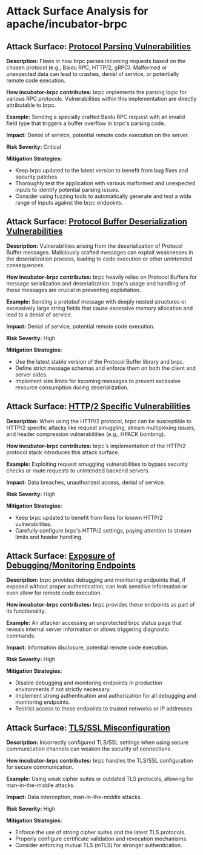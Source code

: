 # Attack Surface Analysis for apache/incubator-brpc

## Attack Surface: [Protocol Parsing Vulnerabilities](./attack_surfaces/protocol_parsing_vulnerabilities.md)

**Description:** Flaws in how brpc parses incoming requests based on the chosen protocol (e.g., Baidu RPC, HTTP/2, gRPC). Malformed or unexpected data can lead to crashes, denial of service, or potentially remote code execution.

**How incubator-brpc contributes:** brpc implements the parsing logic for various RPC protocols. Vulnerabilities within this implementation are directly attributable to brpc.

**Example:** Sending a specially crafted Baidu RPC request with an invalid field type that triggers a buffer overflow in brpc's parsing code.

**Impact:** Denial of service, potential remote code execution on the server.

**Risk Severity:** Critical

**Mitigation Strategies:**
*   Keep brpc updated to the latest version to benefit from bug fixes and security patches.
*   Thoroughly test the application with various malformed and unexpected inputs to identify potential parsing issues.
*   Consider using fuzzing tools to automatically generate and test a wide range of inputs against the brpc endpoints.

## Attack Surface: [Protocol Buffer Deserialization Vulnerabilities](./attack_surfaces/protocol_buffer_deserialization_vulnerabilities.md)

**Description:**  Vulnerabilities arising from the deserialization of Protocol Buffer messages. Maliciously crafted messages can exploit weaknesses in the deserialization process, leading to code execution or other unintended consequences.

**How incubator-brpc contributes:** brpc heavily relies on Protocol Buffers for message serialization and deserialization. brpc's usage and handling of these messages are crucial in preventing exploitation.

**Example:** Sending a protobuf message with deeply nested structures or excessively large string fields that cause excessive memory allocation and lead to a denial of service.

**Impact:** Denial of service, potential remote code execution.

**Risk Severity:** High

**Mitigation Strategies:**
*   Use the latest stable version of the Protocol Buffer library and brpc.
*   Define strict message schemas and enforce them on both the client and server sides.
*   Implement size limits for incoming messages to prevent excessive resource consumption during deserialization.

## Attack Surface: [HTTP/2 Specific Vulnerabilities](./attack_surfaces/http2_specific_vulnerabilities.md)

**Description:** When using the HTTP/2 protocol, brpc can be susceptible to HTTP/2 specific attacks like request smuggling, stream multiplexing issues, and header compression vulnerabilities (e.g., HPACK bombing).

**How incubator-brpc contributes:** brpc's implementation of the HTTP/2 protocol stack introduces this attack surface.

**Example:** Exploiting request smuggling vulnerabilities to bypass security checks or route requests to unintended backend servers.

**Impact:** Data breaches, unauthorized access, denial of service.

**Risk Severity:** High

**Mitigation Strategies:**
*   Keep brpc updated to benefit from fixes for known HTTP/2 vulnerabilities.
*   Carefully configure brpc's HTTP/2 settings, paying attention to stream limits and header handling.

## Attack Surface: [Exposure of Debugging/Monitoring Endpoints](./attack_surfaces/exposure_of_debuggingmonitoring_endpoints.md)

**Description:** brpc provides debugging and monitoring endpoints that, if exposed without proper authentication, can leak sensitive information or even allow for remote code execution.

**How incubator-brpc contributes:** brpc provides these endpoints as part of its functionality.

**Example:** An attacker accessing an unprotected brpc status page that reveals internal server information or allows triggering diagnostic commands.

**Impact:** Information disclosure, potential remote code execution.

**Risk Severity:** High

**Mitigation Strategies:**
*   Disable debugging and monitoring endpoints in production environments if not strictly necessary.
*   Implement strong authentication and authorization for all debugging and monitoring endpoints.
*   Restrict access to these endpoints to trusted networks or IP addresses.

## Attack Surface: [TLS/SSL Misconfiguration](./attack_surfaces/tlsssl_misconfiguration.md)

**Description:** Incorrectly configured TLS/SSL settings when using secure communication channels can weaken the security of connections.

**How incubator-brpc contributes:** brpc handles the TLS/SSL configuration for secure communication.

**Example:** Using weak cipher suites or outdated TLS protocols, allowing for man-in-the-middle attacks.

**Impact:** Data interception, man-in-the-middle attacks.

**Risk Severity:** High

**Mitigation Strategies:**
*   Enforce the use of strong cipher suites and the latest TLS protocols.
*   Properly configure certificate validation and revocation mechanisms.
*   Consider enforcing mutual TLS (mTLS) for stronger authentication.

